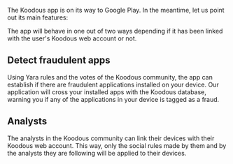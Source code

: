 The Koodous app is on its way to Google Play. In the meantime, let us point out its main features:

The app will behave in one out of two ways depending if it has been linked with the user's Koodous web account or not.

## Detect fraudulent apps

Using Yara rules and the votes of the Koodous community, the app can establish if there are fraudulent applications installed on your device. Our application will cross your installed apps with the Koodous database, warning you if any of the applications in your device is tagged as a fraud.

## Analysts

The analysts in the Koodous community can link their devices with their Koodous web account. This way, only the social rules made by them and by the analysts they are following will be applied to their devices.



